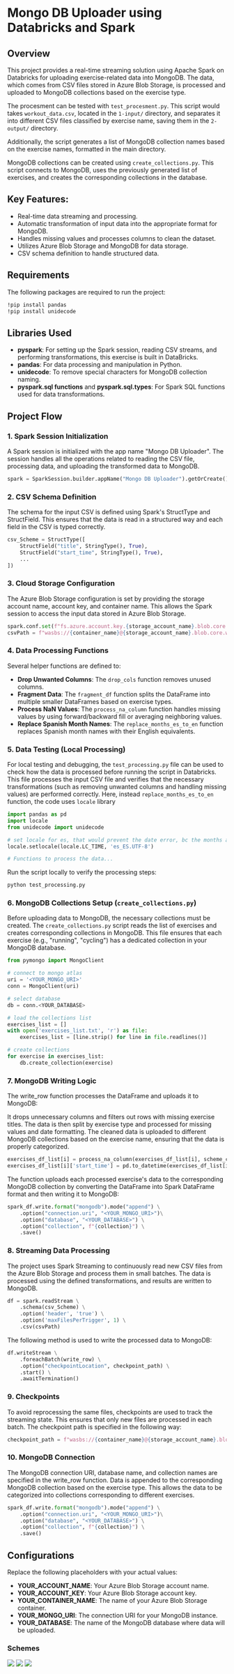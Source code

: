 # Mongo DB Uploader using Databricks and Spark

## Overview

This project provides a real-time streaming solution using Apache Spark on Databricks for uploading exercise-related data into MongoDB. The data, which comes from CSV files stored in Azure Blob Storage, is processed and uploaded to MongoDB collections based on the exercise type.

The procesment can be tested with `test_procesment.py`. This script would takes `workout_data.csv`, located in the `1-input/` directory, and separates it into different CSV files classified by exercise name, saving them in the `2-output/` directory.

Additionally, the script generates a list of MongoDB collection names based on the exercise names, formatted in the main directory.

MongoDB collections can be created using `create_collections.py`. This script connects to MongoDB, uses the previously generated list of exercises, and creates the corresponding collections in the database.

## Key Features:
- Real-time data streaming and processing.
- Automatic transformation of input data into the appropriate format for MongoDB.
- Handles missing values and processes columns to clean the dataset.
- Utilizes Azure Blob Storage and MongoDB for data storage.
- CSV schema definition to handle structured data.


## Requirements

The following packages are required to run the project:

```bash
!pip install pandas
!pip install unidecode
```


## Libraries Used

- **pyspark**: For setting up the Spark session, reading CSV streams, and performing transformations, this exercise is built in DataBricks.
- **pandas**: For data processing and manipulation in Python.
- **unidecode**: To remove special characters for MongoDB collection naming.
- **pyspark.sql functions** and **pyspark.sql.types**: For Spark SQL functions used for data transformations.


## Project Flow

### 1. Spark Session Initialization
A Spark session is initialized with the app name "Mongo DB Uploader". The session handles all the operations related to reading the CSV file, processing data, and uploading the transformed data to MongoDB.

```python
spark = SparkSession.builder.appName("Mongo DB Uploader").getOrCreate()
```

### 2. CSV Schema Definition
The schema for the input CSV is defined using Spark's StructType and StructField. This ensures that the data is read in a structured way and each field in the CSV is typed correctly.

```python
csv_Scheme = StructType([
    StructField("title", StringType(), True),
    StructField("start_time", StringType(), True),
    ...
])
```

### 3. Cloud Storage Configuration
The Azure Blob Storage configuration is set by providing the storage account name, account key, and container name. This allows the Spark session to access the input data stored in Azure Blob Storage.

```python
spark.conf.set(f"fs.azure.account.key.{storage_account_name}.blob.core.windows.net", storage_account_key)
csvPath = f"wasbs://{container_name}@{storage_account_name}.blob.core.windows.net/input/"
```

### 4. Data Processing Functions
Several helper functions are defined to:

- **Drop Unwanted Columns**: The `drop_cols` function removes unused columns.
- **Fragment Data**: The `fragment_df` function splits the DataFrame into multiple smaller DataFrames based on exercise types.
- **Process NaN Values**: The `process_na_column` function handles missing values by using forward/backward fill or averaging neighboring values.
- **Replace Spanish Month Names**: The `replace_months_es_to_en` function replaces Spanish month names with their English equivalents.

### 5. Data Testing (Local Processing)
For local testing and debugging, the `test_processing.py` file can be used to check how the data is processed before running the script in Databricks. This file processes the input CSV file and verifies that the necessary transformations (such as removing unwanted columns and handling missing values) are performed correctly.
Here, instead `replace_months_es_to_en` function, the code uses `locale` library

```python
import pandas as pd
import locale
from unidecode import unidecode

# set locale for es, that would prevent the date error, bc the months are in Spanish
locale.setlocale(locale.LC_TIME, 'es_ES.UTF-8')

# Functions to process the data...
```
Run the script locally to verify the processing steps:
```python
python test_processing.py
```
### 6. MongoDB Collections Setup (`create_collections.py`)
Before uploading data to MongoDB, the necessary collections must be created. The `create_collections.py` script reads the list of exercises and creates corresponding collections in MongoDB. This file ensures that each exercise (e.g., "running", "cycling") has a dedicated collection in your MongoDB database.

```python
from pymongo import MongoClient

# connect to mongo atlas
uri = '<YOUR_MONGO_URI>'
conn = MongoClient(uri)

# select database
db = conn.<YOUR_DATABASE>

# load the collections list
exercises_list = []
with open('exercises_list.txt', 'r') as file:
    exercises_list = [line.strip() for line in file.readlines()]

# create collections
for exercise in exercises_list:
    db.create_collection(exercise)
```

### 7. MongoDB Writing Logic
The write_row function processes the DataFrame and uploads it to MongoDB:

It drops unnecessary columns and filters out rows with missing exercise titles.
The data is then split by exercise type and processed for missing values and date formatting.
The cleaned data is uploaded to different MongoDB collections based on the exercise name, ensuring that the data is properly categorized.

```python
exercises_df_list[i] = process_na_column(exercises_df_list[i], scheme_cols)
exercises_df_list[i]['start_time'] = pd.to_datetime(exercises_df_list[i]['start_time'], format='%d %b %Y, %H:%M')
```
The function uploads each processed exercise's data to the corresponding MongoDB collection by converting the DataFrame into Spark DataFrame format and then writing it to MongoDB:
```python
spark_df.write.format("mongodb").mode("append") \
    .option("connection.uri", "<YOUR_MONGO_URI>")\
    .option("database", "<YOUR_DATABASE>") \
    .option("collection", f"{collection}") \
    .save()
```

### 8. Streaming Data Processing
The project uses Spark Streaming to continuously read new CSV files from the Azure Blob Storage and process them in small batches. The data is processed using the defined transformations, and results are written to MongoDB.

```python
df = spark.readStream \
    .schema(csv_Scheme) \
    .option('header', 'true') \
    .option('maxFilesPerTrigger', 1) \
    .csv(csvPath)
```
The following method is used to write the processed data to MongoDB:
```python
df.writeStream \
    .foreachBatch(write_row) \
    .option("checkpointLocation", checkpoint_path) \
    .start() \
    .awaitTermination()
```

### 9. Checkpoints
To avoid reprocessing the same files, checkpoints are used to track the streaming state. This ensures that only new files are processed in each batch. The checkpoint path is specified in the following way:
```python
checkpoint_path = f"wasbs://{container_name}@{storage_account_name}.blob.core.windows.net/checkpoints/"
```

### 10. MongoDB Connection
The MongoDB connection URI, database name, and collection names are specified in the write_row function. Data is appended to the corresponding MongoDB collection based on the exercise type. This allows the data to be categorized into collections corresponding to different exercises.
```python
spark_df.write.format("mongodb").mode("append") \
    .option("connection.uri", "<YOUR_MONGO_URI>")\
    .option("database", "<YOUR_DATABASE>") \
    .option("collection", f"{collection}") \
    .save()
```

## Configurations
Replace the following placeholders with your actual values:

- **YOUR_ACCOUNT_NAME**: Your Azure Blob Storage account name.
- **YOUR_ACCOUNT_KEY**: Your Azure Blob Storage account key.
- **YOUR_CONTAINER_NAME**: The name of your Azure Blob Storage container.
- **YOUR_MONGO_URI**: The connection URI for your MongoDB instance.
- **YOUR_DATABASE**: The name of the MongoDB database where data will be uploaded.

### Schemes
<img src="https://github.com/Rogudev/azure-to-mongodb-spark/blob/main/schemes/1-reading.svg"/>
<img src="https://github.com/Rogudev/azure-to-mongodb-spark/blob/main/schemes/2-processment.svg"/>
<img src="https://github.com/Rogudev/azure-to-mongodb-spark/blob/main/schemes/3-uploading.svg"/>
